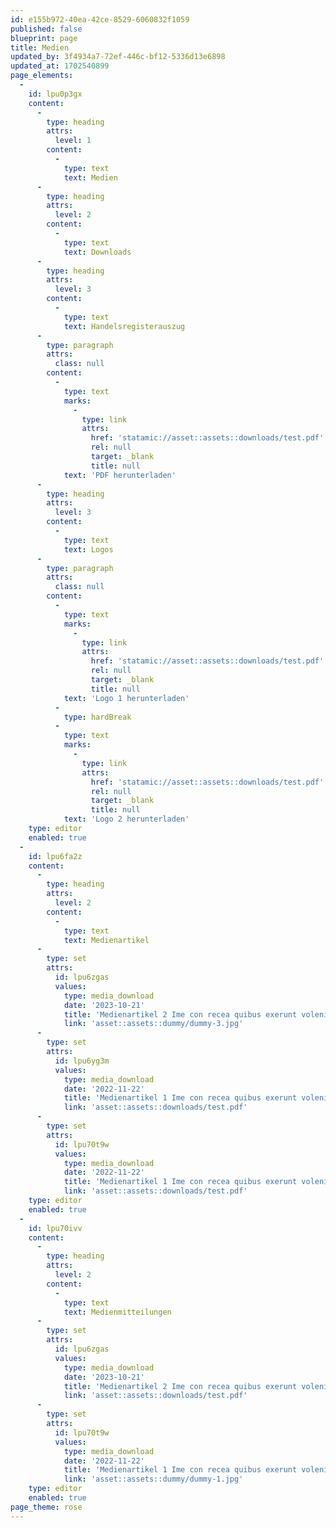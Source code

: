 ```yaml
---
id: e155b972-40ea-42ce-8529-6060832f1059
published: false
blueprint: page
title: Medien
updated_by: 3f4934a7-72ef-446c-bf12-5336d13e6898
updated_at: 1702540899
page_elements:
  -
    id: lpu0p3gx
    content:
      -
        type: heading
        attrs:
          level: 1
        content:
          -
            type: text
            text: Medien
      -
        type: heading
        attrs:
          level: 2
        content:
          -
            type: text
            text: Downloads
      -
        type: heading
        attrs:
          level: 3
        content:
          -
            type: text
            text: Handelsregisterauszug
      -
        type: paragraph
        attrs:
          class: null
        content:
          -
            type: text
            marks:
              -
                type: link
                attrs:
                  href: 'statamic://asset::assets::downloads/test.pdf'
                  rel: null
                  target: _blank
                  title: null
            text: 'PDF herunterladen'
      -
        type: heading
        attrs:
          level: 3
        content:
          -
            type: text
            text: Logos
      -
        type: paragraph
        attrs:
          class: null
        content:
          -
            type: text
            marks:
              -
                type: link
                attrs:
                  href: 'statamic://asset::assets::downloads/test.pdf'
                  rel: null
                  target: _blank
                  title: null
            text: 'Logo 1 herunterladen'
          -
            type: hardBreak
          -
            type: text
            marks:
              -
                type: link
                attrs:
                  href: 'statamic://asset::assets::downloads/test.pdf'
                  rel: null
                  target: _blank
                  title: null
            text: 'Logo 2 herunterladen'
    type: editor
    enabled: true
  -
    id: lpu6fa2z
    content:
      -
        type: heading
        attrs:
          level: 2
        content:
          -
            type: text
            text: Medienartikel
      -
        type: set
        attrs:
          id: lpu6zgas
          values:
            type: media_download
            date: '2023-10-21'
            title: 'Medienartikel 2 Ime con recea quibus exerunt volenist ommo dolupta'
            link: 'asset::assets::dummy/dummy-3.jpg'
      -
        type: set
        attrs:
          id: lpu6yg3m
          values:
            type: media_download
            date: '2022-11-22'
            title: 'Medienartikel 1 Ime con recea quibus exerunt volenist ommo dolupta'
            link: 'asset::assets::downloads/test.pdf'
      -
        type: set
        attrs:
          id: lpu70t9w
          values:
            type: media_download
            date: '2022-11-22'
            title: 'Medienartikel 1 Ime con recea quibus exerunt volenist ommo dolupta'
            link: 'asset::assets::downloads/test.pdf'
    type: editor
    enabled: true
  -
    id: lpu70ivv
    content:
      -
        type: heading
        attrs:
          level: 2
        content:
          -
            type: text
            text: Medienmitteilungen
      -
        type: set
        attrs:
          id: lpu6zgas
          values:
            type: media_download
            date: '2023-10-21'
            title: 'Medienartikel 2 Ime con recea quibus exerunt volenist ommo dolupta'
            link: 'asset::assets::downloads/test.pdf'
      -
        type: set
        attrs:
          id: lpu70t9w
          values:
            type: media_download
            date: '2022-11-22'
            title: 'Medienartikel 1 Ime con recea quibus exerunt volenist ommo dolupta'
            link: 'asset::assets::dummy/dummy-1.jpg'
    type: editor
    enabled: true
page_theme: rose
---
```

